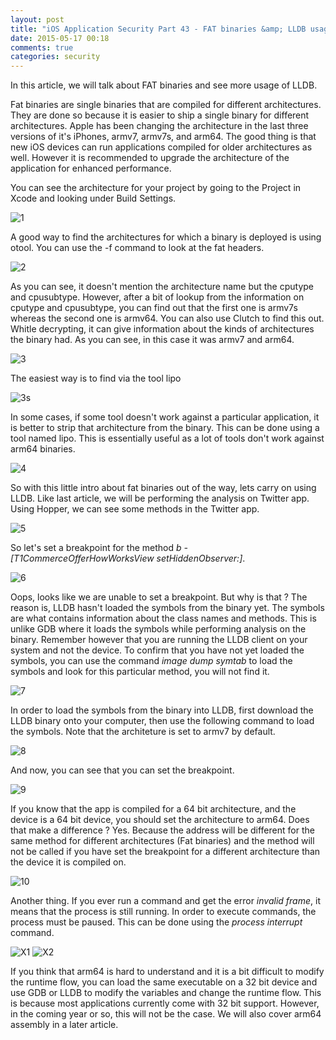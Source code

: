 ```yaml
---
layout: post
title: "iOS Application Security Part 43 - FAT binaries &amp; LLDB usage continued"
date: 2015-05-17 00:18
comments: true
categories: security
---
```

In this article, we will talk about FAT binaries and see more usage of LLDB.

Fat binaries are single binaries that are compiled for different architectures. They are done so because it is easier to ship a single binary for different architectures. Apple has been changing the architecture in the last three versions of it's iPhones, armv7, armv7s, and arm64\. The good thing is that new iOS devices can run applications compiled for older architectures as well. However it is recommended to upgrade the architecture of the application for enhanced performance.

You can see the architecture for your project by going to the Project in Xcode and looking under Build Settings.

<!--more-->

![1]({{site.baseurl}}/images/posts/ios43/1.png) 

A good way to find the architectures for which a binary is deployed is using otool. You can use the -f command to look at the fat headers.

![2]({{site.baseurl}}/images/posts/ios43/2.png)

As you can see, it doesn't mention the architecture name but the cputype and cpusubtype. However, after a bit of lookup from the information on cputype and cpusubtype, you can find out that the first one is armv7s whereas the second one is armv64\. You can also use Clutch to find this out. Whitle decrypting, it can give information about the kinds of architectures the binary had. As you can see, in this case it was armv7 and arm64.

![3]({{site.baseurl}}/images/posts/ios43/3.png)

The easiest way is to find via the tool lipo

![3s]({{site.baseurl}}/images/posts/ios43/3s.png)

In some cases, if some tool doesn't work against a particular application, it is better to strip that architecture from the binary. This can be done using a tool named lipo. This is essentially useful as a lot of tools don't work against arm64 binaries.

![4]({{site.baseurl}}/images/posts/ios43/4.png)

So with this little intro about fat binaries out of the way, lets carry on using LLDB. Like last article, we will be performing the analysis on Twitter app. Using Hopper, we can see some methods in the Twitter app.

![5]({{site.baseurl}}/images/posts/ios43/5.png)

So let's set a breakpoint for the method _b -[T1CommerceOfferHowWorksView setHiddenObserver:]_.

![6]({{site.baseurl}}/images/posts/ios43/6.png)

Oops, looks like we are unable to set a breakpoint. But why is that ? The reason is, LLDB hasn't loaded the symbols from the binary yet. The symbols are what contains information about the class names and methods. This is unlike GDB where it loads the symbols while performing analysis on the binary. Remember however that you are running the LLDB client on your system and not the device. To confirm that you have not yet loaded the symbols, you can use the command _image dump symtab_ to load the symbols and look for this particular method, you will not find it.

![7]({{site.baseurl}}/images/posts/ios43/7.png)

In order to load the symbols from the binary into LLDB, first download the LLDB binary onto your computer, then use the following command to load the symbols. Note that the architeture is set to armv7 by default.

![8]({{site.baseurl}}/images/posts/ios43/8.png)

And now, you can see that you can set the breakpoint.

![9]({{site.baseurl}}/images/posts/ios43/9.png)

If you know that the app is compiled for a 64 bit architecture, and the device is a 64 bit device, you should set the architecture to arm64\. Does that make a difference ? Yes. Because the address will be different for the same method for different architectures (Fat binaries) and the method will not be called if you have set the breakpoint for a different architecture than the device it is compiled on.

![10]({{site.baseurl}}/images/posts/ios43/10.png)

Another thing. If you ever run a command and get the error _invalid frame_, it means that the process is still running. In order to execute commands, the process must be paused. This can be done using the _process interrupt_ command.

![X1]({{site.baseurl}}/images/posts/ios43/x1.png) ![X2]({{site.baseurl}}/images/posts/ios43/x2.png)

If you think that arm64 is hard to understand and it is a bit difficult to modify the runtime flow, you can load the same executable on a 32 bit device and use GDB or LLDB to modify the variables and change the runtime flow. This is because most applications currently come with 32 bit support. However, in the coming year or so, this will not be the case. We will also cover arm64 assembly in a later article.
